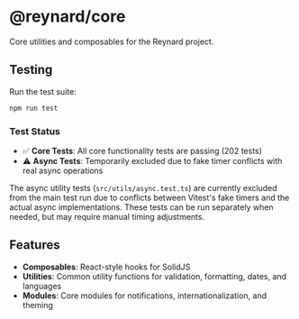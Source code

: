 # @reynard/core

Core utilities and composables for the Reynard project.

## Testing

Run the test suite:

```bash
npm run test
```

### Test Status

- ✅ **Core Tests**: All core functionality tests are passing (202 tests)
- ⚠️ **Async Tests**: Temporarily excluded due to fake timer conflicts with real async operations

The async utility tests (`src/utils/async.test.ts`) are currently excluded from the main test run due to conflicts between Vitest's fake timers and the actual async implementations. These tests can be run separately when needed, but may require manual timing adjustments.

## Features

- **Composables**: React-style hooks for SolidJS
- **Utilities**: Common utility functions for validation, formatting, dates, and languages
- **Modules**: Core modules for notifications, internationalization, and theming
